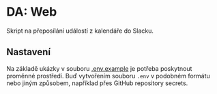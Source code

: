 # DA: Web

Skript na přeposílání událostí z kalendáře do Slacku.

## Nastavení

Na základě ukázky v souboru [.env.example](./.env.example) je potřeba poskytnout proměnné prostředí. Buď vytvořením souboru `.env` v podobném formátu nebo jiným způsobem, například přes GitHub repository secrets.
